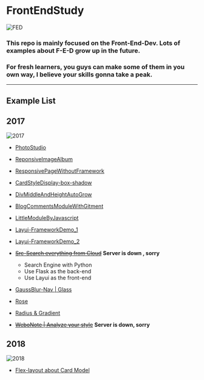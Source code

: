 # FrontEndStudy
![FED](https://img.shields.io/badge/FrontEndStudy-Forward-brightgreen.svg)

### This repo is mainly focused on the **Front-End-Dev**. Lots of examples about F-E-D grow up in the future.

### **For fresh learners**, you guys can make some of them in you own way, I believe **your skills gonna take a peak.**  

---

## Example List

## 2017
![2017](https://images.unsplash.com/photo-1482932542078-12df7104cc78?ixlib=rb-0.3.5&ixid=eyJhcHBfaWQiOjEyMDd9&s=506e75d92b1d5f510852c6e108522e39&auto=format&fit=crop&w=666&q=80)

* [PhotoStudio](http://hongwing.github.io/PhotoStudio)

* [ReponsiveImageAlbum](https://acarat.coding.me/FrontEndStudy/album.html)

* [ResponsivePageWithoutFramework](https://acarat.coding.me/FrontEndStudy/responsive.html)

* [CardStyleDisplay-box-shadow](https://acarat.coding.me/FrontEndStudy//card.html)

* [DivMiddleAndHeightAutoGrow](https://acarat.coding.me/FrontEndStudy/div-middle.html)

* [BlogCommentsModuleWithGitment](https://hongwing.gitee.io/commentsgitee)

* [LittleModuleByJavascript](https://acarat.coding.me/FrontEndStudy/Comments.html)

* [Layui-FrameworkDemo_1](https://acarat.coding.me/FrontEndStudy)

* [Layui-FrameworkDemo_2](https://acarat.coding.me/FrontEndStudy/OOP)

* ~~[Src-Search everything from Cloud](http://116.196.101.202/source)~~ **Server is down , sorry**
    - Search Engine with Python
    - Use Flask as the back-end 
    - Use Layui as the front-end 


* [GaussBlur-Nav | Glass](https://acarat.coding.me/FrontEndStudy/demo-nav)

* [Rose](https://acarat.coding.me/FrontEndStudy/rose)

* [Radius & Gradient](https://acarat.coding.me/FrontEndStudy/radius)

* ~~[WeboNote | Analyze your style](http://116.196.101.202)~~ **Server is down, sorry**

## 2018
![2018](https://images.unsplash.com/photo-1512248805576-c1b31f6fcab1?ixlib=rb-0.3.5&s=8eb4ba81e579cc295feb0c1fa9940623&auto=format&fit=crop&w=751&q=80)

* [Flex-layout about Card Model](http://wegeek.club/FrontEndStudy/flex-layout)
